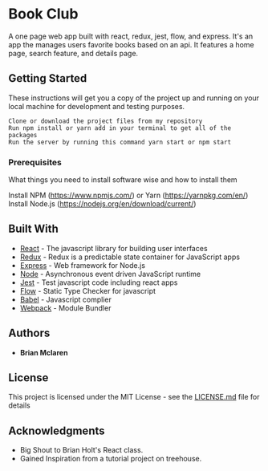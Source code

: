 # Book Club

A one page web app built with react, redux, jest, flow, and express. It's an app the manages users favorite books based on an api. It features a home page, search feature, and details page.

## Getting Started

These instructions will get you a copy of the project up and running on your local machine for development and testing purposes.

```
Clone or download the project files from my repository
Run npm install or yarn add in your terminal to get all of the packages
Run the server by running this command yarn start or npm start
```
### Prerequisites

What things you need to install software wise and how to install them

Install NPM (https://www.npmjs.com/) or Yarn (https://yarnpkg.com/en/)
Install Node.js (https://nodejs.org/en/download/current/)

## Built With

* [React](https://reactjs.org/docs/hello-world.html) - The javascript library for building user interfaces
* [Redux](http://redux.js.org/) - Redux is a predictable state container for JavaScript apps
* [Express](https://expressjs.com/) - Web framework for Node.js
* [Node](https://nodejs.org/en/about/) - Asynchronous event driven JavaScript runtime
* [Jest](https://facebook.github.io/jest/) - Test javascript code including react apps
* [Flow](https://flow.org/) - Static Type Checker for javascript
* [Babel](http://babeljs.io/) - Javascript complier
* [Webpack](https://webpack.github.io/) - Module Bundler


## Authors

* **Brian Mclaren**


## License

This project is licensed under the MIT License - see the [LICENSE.md](LICENSE.md) file for details

## Acknowledgments

* Big Shout to Brian Holt's React class.
* Gained Inspiration from a tutorial project on treehouse.
